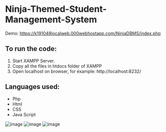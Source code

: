 # Ninja-Themed-Student-Management-System

Demo: https://k191048localweb.000webhostapp.com/NinjaDBMS/index.php
 
## To run the code:
1. Start XAMPP Server.
2. Copy all the files in htdocs folder of XAMPP
3. Open localhost on browser, for example: http://localhost:8232/

## Languages used: 
- Php
- Html
- CSS
- Java Script


![image](https://user-images.githubusercontent.com/63865428/186759557-30e257c9-7a1f-431a-bb57-e987fa4cf9ff.png)
![image](https://user-images.githubusercontent.com/63865428/186759730-ad427022-a835-4264-99cf-f5ee3a34c491.png)
![image](https://user-images.githubusercontent.com/63865428/186760007-cf23a2fd-bb4e-435b-86dc-f04ba4ad824a.png)
